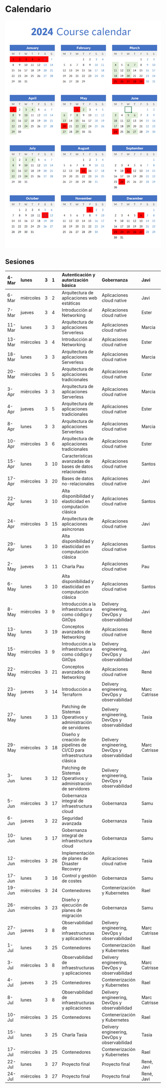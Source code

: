 # Calendario

![Image with the calendar for the third edition](./calendar.png)

## Sesiones

|4-Mar|lunes|3|1|Autenticación y autorización básica|Gobernanza|Javi|
|:----|:----|:----|:----|:----|:----|:----|
|6-Mar|miércoles|3|2|Arquitectura de aplicaciones web estáticas|Aplicaciones cloud native|Javi|
|7-Mar|jueves|3|4|Introducción al Networking|Aplicaciones cloud native|Ester|
|11-Mar|lunes|3|3|Arquitectura de aplicaciones Serverless|Aplicaciones cloud native|Marcia|
|13-Mar|miércoles|3|4|Introducción al Networking|Aplicaciones cloud native|Ester|
|18-Mar|lunes|3|3|Arquitectura de aplicaciones Serverless|Aplicaciones cloud native|Marcia|
|20-Mar|miércoles|3|5|Arquitectura de aplicaciones tradicionales|Aplicaciones cloud native|Ester|
|3-Apr|miércoles|3|3|Arquitectura de aplicaciones Serverless|Aplicaciones cloud native|Marcia|
|4-Apr|jueves|3|5|Arquitectura de aplicaciones tradicionales|Aplicaciones cloud native|Ester|
|8-Apr|lunes|3|3|Arquitectura de aplicaciones Serverless|Aplicaciones cloud native|Marcia|
|10-Apr|miércoles|3|6|Arquitectura de aplicaciones tradicionales|Aplicaciones cloud native|Ester|
|15-Apr|lunes|3|10|Características avanzadas de bases de datos relacionales|Aplicaciones cloud native|Santos|
|17-Apr|miércoles|3|20|Bases de datos no-relacionales|Aplicaciones cloud native|Javi|
|22-Apr|lunes|3|10|Alta disponibilidad y elasticidad en computación clásica|Aplicaciones cloud native|Santos|
|24-Apr|miércoles|3|15|Arquitectura de aplicaciones asíncronas|Aplicaciones cloud native|Javi|
|29-Apr|lunes|3|10|Alta disponibilidad y elasticidad en computación clásica|Aplicaciones cloud native|Santos|
|2-May|jueves|3|11|Charla Pau|Aplicaciones cloud native|Pau|
|6-May|lunes|3|10|Alta disponibilidad y elasticidad en computación clásica|Aplicaciones cloud native|Santos|
|8-May|miércoles|3|9|Introducción a la infraestructura como código y GitOps|Delivery engineering, DevOps y observabilidad|Javi|
|13-May|lunes|3|19|Conceptos avanzados de Networking|Aplicaciones cloud native|René|
|15-May|miércoles|3|9|Introducción a la infraestructura como código y GitOps|Delivery engineering, DevOps y observabilidad|Javi|
|22-May|miércoles|3|21|Conceptos avanzados de Networking|Aplicaciones cloud native|René|
|23-May|jueves|3|14|Introducción a Terraform|Delivery engineering, DevOps y observabilidad|Marc Catrisse|
|27-May|lunes|3|13|Patching de Sistemas Operativos y administración de servidores|Delivery engineering, DevOps y observabilidad|Tasia|
|29-May|miércoles|3|18|Diseño y creación de pipelines de CI/CD para infraestructura clásica|Delivery engineering, DevOps y observabilidad|Marc Catrisse|
|3-Jun|lunes|3|12|Patching de Sistemas Operativos y administración de servidores|Delivery engineering, DevOps y observabilidad|Tasia|
|5-Jun|miércoles|3|17|Gobernanza integral de infraestructura cloud|Gobernanza|Samu|
|6-Jun|jueves|3|22|Seguridad avanzada|Gobernanza|Tasia|
|10-Jun|lunes|3|17|Gobernanza integral de infraestructura cloud|Gobernanza|Samu|
|12-Jun|miércoles|3|26|Implementación de planes de Disaster Recovery|Aplicaciones cloud native|Tasia|
|17-Jun|lunes|3|16|Control y gestión de costes|Gobernanza|Samu|
|19-Jun|miércoles|3|24|Contenedores|Contenerización y Kubernetes|Rael|
|26-Jun|miércoles|3|23|Diseño y ejecución de planes de migración|Gobernanza|Samu|
|27-Jun|jueves|3|8|Observabilidad de infraestructuras y aplicaciones|Delivery engineering, DevOps y observabilidad|Marc Catrisse|
|1-Jul|lunes|3|25|Contenedores|Contenerización y Kubernetes|Rael|
|3-Jul|miércoles|3|8|Observabilidad de infraestructuras y aplicaciones|Delivery engineering, DevOps y observabilidad|Marc Catrisse|
|4-Jul|jueves|3|25|Contenedores|Contenerización y Kubernetes|Rael|
|8-Jul|lunes|3|8|Observabilidad de infraestructuras y aplicaciones|Delivery engineering, DevOps y observabilidad|Marc Catrisse|
|10-Jul|miércoles|3|25|Contenedores|Contenerización y Kubernetes|Rael|
|15-Jul|lunes|3|25|Charla Tasia|Delivery engineering, DevOps y observabilidad|Tasia|
|17-Jul|miércoles|3|25|Contenedores|Contenerización y Kubernetes|Rael|
|22-Jul|lunes|3|27|Proyecto final|Proyecto final|René, Javi|
|24-Jul|miércoles|3|27|Proyecto final|Proyecto final|René, Javi|
